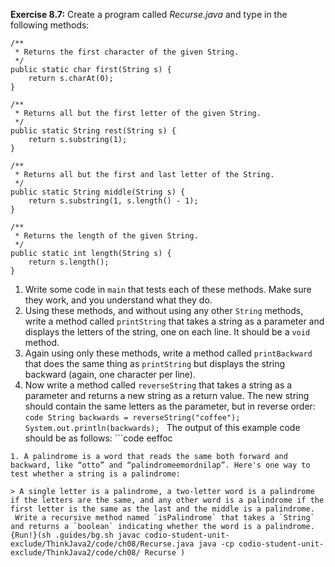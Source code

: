 **Exercise 8.7:**
Create a program called *Recurse.java* and type in the following methods:

```code
/**
 * Returns the first character of the given String.
 */
public static char first(String s) {
    return s.charAt(0);
}
```

```code
/**
 * Returns all but the first letter of the given String.
 */
public static String rest(String s) {
    return s.substring(1);
}
```

```code
/**
 * Returns all but the first and last letter of the String.
 */
public static String middle(String s) {
    return s.substring(1, s.length() - 1);
}
```

```code
/**
 * Returns the length of the given String.
 */
public static int length(String s) {
    return s.length();
}
```



1. Write some code in `main` that tests each of these methods. Make sure they work, and you understand what they do.
1. Using these methods, and without using any other `String` methods, write a method called `printString` that takes a string as a parameter and displays the letters of the string, one on each line. It should be a `void` method.
1. Again using only these methods, write a method called `printBackward` that does the same thing as `printString` but displays the string backward (again, one character per line).
1. Now write a method called `reverseString` that takes a string as a parameter and returns a new string as a return value. The new string should contain the same letters as the parameter, but in reverse order: ```code
String backwards = reverseString("coffee");
System.out.println(backwards);
``` The output of this example code should be as follows: ```code
eeffoc
```
1. A palindrome is a word that reads the same both forward and backward, like “otto” and “palindromeemordnilap”. Here's one way to test whether a string is a palindrome: 

> A single letter is a palindrome, a two-letter word is a palindrome if the letters are the same, and any other word is a palindrome if the first letter is the same as the last and the middle is a palindrome.
 Write a recursive method named `isPalindrome` that takes a `String` and returns a `boolean` indicating whether the word is a palindrome.
{Run!}(sh .guides/bg.sh javac codio-student-unit-exclude/ThinkJava2/code/ch08/Recurse.java java -cp codio-student-unit-exclude/ThinkJava2/code/ch08/ Recurse )
